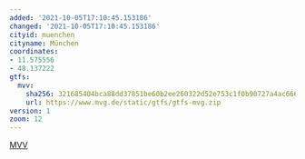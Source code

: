 ```yaml
---
added: '2021-10-05T17:10:45.153186'
changed: '2021-10-05T17:10:45.153186'
cityid: muenchen
cityname: München
coordinates:
- 11.575556
- 48.137222
gtfs:
  mvv:
    sha256: 321685404bca88dd37851be60b2ee260322d52e753c1f0b90727a4ac6661d3f3
    url: https://www.mvg.de/static/gtfs/gtfs-mvg.zip
version: 1
zoom: 12
---
```


[MVV](https://www.mvg.de/services/fahrgastservice/fahrplandaten.html)

